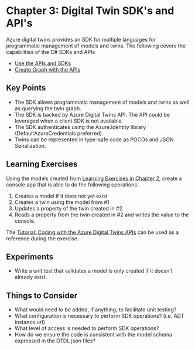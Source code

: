 # Chapter 3: Digital Twin SDK's and API's

Azure digital twins provides an SDK for multiple languages for programmatic management of models and twins. The following covers the capabilities of the C# SDKs and APIs

- [Use the APIs and SDKs](https://docs.microsoft.com/en-us/azure/digital-twins/how-to-use-apis-sdks)
- [Create Graph with the APIs](https://docs.microsoft.com/en-us/azure/digital-twins/concepts-twins-graph#create-with-the-apis)

## Key Points

- The SDK allows programmatic management of models and twins as well as querying the twin graph.
- The SDK is backed by Azure Digital Twins API. The API could be leveraged when a client SDK is not available.
- The SDK authenticates using the Azure.Identity library (DefaultAzureCredentials preferred).
- Twins can be represented in type-safe code as POCOs and JSON Serialization.

## Learning Exercises

Using the models created from [Learning Exercises in Chapter 2](02-digital-twin-definition-language.md), create a console app that is able to do the following operations.

1. Creates a model if it does not yet exist
1. Creates a twin using the model from #1
1. Updates a property of the twin created in #2
1. Reads a property from the twin created in #2 and writes the value to the console.

The [Tutorial: Coding with the Azure Digital Twins APIs](https://docs.microsoft.com/en-us/azure/digital-twins/tutorial-code) can be used as a reference during the exercise.

## Experiments

- Write a unit test that validates a model is only created if it doesn't already exist.

## Things to Consider

- What would need to be added, if anything, to facilitate unit testing?
- What configuration is necessary to perform SDK operations? (i.e. ADT instance url)
- What level of access is needed to perform SDK operations?
- How do we ensure the code is consistent with the model schema expressed in the DTDL json files?
